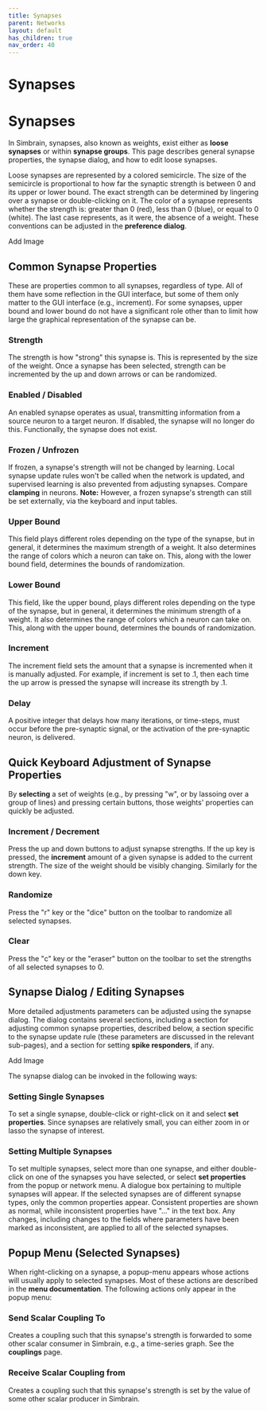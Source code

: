 ```yaml
---
title: Synapses
parent: Networks
layout: default
has_children: true
nav_order: 40
---
```


# Synapses

# Synapses

In Simbrain, synapses, also known as weights, exist either as **loose synapses** or within **synapse groups**. This page describes general synapse properties, the synapse dialog, and how to edit loose synapses.

Loose synapses are represented by a colored semicircle. The size of the semicircle is proportional to how far the synaptic strength is between 0 and its upper or lower bound. The exact strength can be determined by lingering over a synapse or double-clicking on it. The color of a synapse represents whether the strength is: greater than 0 (red), less than 0 (blue), or equal to 0 (white). The last case represents, as it were, the absence of a weight. These conventions can be adjusted in the **preference dialog**.

<!-- TODO --> Add Image

## Common Synapse Properties

These are properties common to all synapses, regardless of type. All of them have some reflection in the GUI interface, but some of them only matter to the GUI interface (e.g., increment). For some synapses, upper bound and lower bound do not have a significant role other than to limit how large the graphical representation of the synapse can be.

### Strength

The strength is how "strong" this synapse is. This is represented by the size of the weight. Once a synapse has been selected, strength can be incremented by the up and down arrows or can be randomized.

### Enabled / Disabled

An enabled synapse operates as usual, transmitting information from a source neuron to a target neuron. If disabled, the synapse will no longer do this. Functionally, the synapse does not exist.

### Frozen / Unfrozen

If frozen, a synapse's strength will not be changed by learning. Local synapse update rules won't be called when the network is updated, and supervised learning is also prevented from adjusting synapses. Compare **clamping** in neurons. **Note:** However, a frozen synapse's strength can still be set externally, via the keyboard and input tables.

### Upper Bound

This field plays different roles depending on the type of the synapse, but in general, it determines the maximum strength of a weight. It also determines the range of colors which a neuron can take on. This, along with the lower bound field, determines the bounds of randomization.

### Lower Bound

This field, like the upper bound, plays different roles depending on the type of the synapse, but in general, it determines the minimum strength of a weight. It also determines the range of colors which a neuron can take on. This, along with the upper bound, determines the bounds of randomization.

### Increment

The increment field sets the amount that a synapse is incremented when it is manually adjusted. For example, if increment is set to .1, then each time the up arrow is pressed the synapse will increase its strength by .1.

### Delay

A positive integer that delays how many iterations, or time-steps, must occur before the pre-synaptic signal, or the activation of the pre-synaptic neuron, is delivered.

## Quick Keyboard Adjustment of Synapse Properties

By **selecting** a set of weights (e.g., by pressing "w", or by lassoing over a group of lines) and pressing certain buttons, those weights' properties can quickly be adjusted.

### Increment / Decrement

Press the up and down buttons to adjust synapse strengths. If the up key is pressed, the **increment** amount of a given synapse is added to the current strength. The size of the weight should be visibly changing. Similarly for the down key.

### Randomize

Press the "r" key or the "dice" button on the toolbar to randomize all selected synapses.

### Clear

Press the "c" key or the "eraser" button on the toolbar to set the strengths of all selected synapses to 0.

## Synapse Dialog / Editing Synapses

More detailed adjustments parameters can be adjusted using the synapse dialog. The dialog contains several sections, including a section for adjusting common synapse properties, described below, a section specific to the synapse update rule (these parameters are discussed in the relevant sub-pages), and a section for setting **spike responders**, if any.

<!-- TODO --> Add Image

The synapse dialog can be invoked in the following ways:

### Setting Single Synapses

To set a single synapse, double-click or right-click on it and select **set properties**. Since synapses are relatively small, you can either zoom in or lasso the synapse of interest.

### Setting Multiple Synapses

To set multiple synapses, select more than one synapse, and either double-click on one of the synapses you have selected, or select **set properties** from the popup or network menu. A dialogue box pertaining to multiple synapses will appear. If the selected synapses are of different synapse types, only the common properties appear. Consistent properties are shown as normal, while inconsistent properties have "..." in the text box. Any changes, including changes to the fields where parameters have been marked as inconsistent, are applied to all of the selected synapses.

## Popup Menu (Selected Synapses)

When right-clicking on a synapse, a popup-menu appears whose actions will usually apply to selected synapses. Most of these actions are described in the **menu documentation**. The following actions only appear in the popup menu:

### Send Scalar Coupling To

Creates a coupling such that this synapse's strength is forwarded to some other scalar consumer in Simbrain, e.g., a time-series graph. See the **couplings** page.

### Receive Scalar Coupling from

Creates a coupling such that this synapse's strength is set by the value of some other scalar producer in Simbrain.